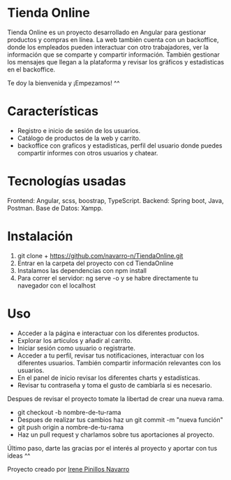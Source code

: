 # Tienda Online
Tienda Online es un proyecto desarrollado en Angular para gestionar productos y compras en línea.
La web también cuenta con un backoffice, donde los empleados pueden interactuar con otro trabajadores,
ver la información que se comparte y compartir información.
También gestionar los mensajes que llegan a la plataforma y revisar los gráficos y estadisticas
en el backoffice.

Te doy la bienvenida y ¡Empezamos! ^^

# Características
- Registro e inicio de sesión de los usuarios.
- Catálogo de productos de la web y carrito.
- backoffice con graficos y estadisticas, perfil del usuario donde puedes compartir informes con otros 
    usuarios y chatear.

# Tecnologías usadas
Frontend: Angular, scss, boostrap, TypeScript.
Backend: Spring boot, Java, Postman.
Base de Datos: Xampp.

# Instalación
1. git clone + https://github.com/navarro-n/TiendaOnline.git
2. Entrar en la carpeta del proyecto con cd TiendaOnline
3. Instalamos las dependencias con npm install
4. Para correr el servidor: ng serve -o y se habre directamente tu navegador con el localhost

# Uso
- Acceder a la página e interactuar con los diferentes productos.
- Explorar los articulos y añadir al carrito.
- Iniciar sesión como usuario o registrarte.
- Acceder a tu perfil, revisar tus notificaciones, interactuar con los diferentes usuarios.
    También compartir información relevantes con los usuarios.
- En el panel de inicio revisar los diferentes charts y estadísticas.
- Revisar tu contraseña y toma el gusto de cambiarla si es necesario.

Despues de revisar el proyecto tomate la libertad de crear una nueva rama.
- git checkout -b nombre-de-tu-rama
- Despues de realizar tus cambios haz un git commit -m "nueva función"
- git push origin a nombre-de-tu-rama
- Haz un pull request y charlamos sobre tus aportaciones al proyecto.

Último paso, darte las gracias por el interés al proyecto y aportar con tus ideas ^^

Proyecto creado por [Irene Pinillos Navarro](https://github.com/navarro-n)